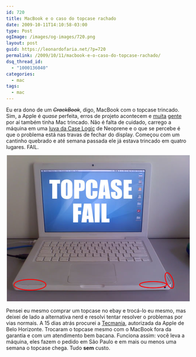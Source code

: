 ```yaml
---
id: 720
title: MacBook e o caso do topcase rachado
date: 2009-10-11T14:10:58-03:00
type: Post
ogImage: /images/og-images/720.png
layout: post
guid: https://leonardofaria.net/?p=720
permalink: /2009/10/11/macbook-e-o-caso-do-topcase-rachado/
dsq_thread_id:
  - "1000136040"
categories:
  - mac
tags:
  - mac
---
```

Eu era dono de um _<s>CrackBook</s>_, digo, MacBook com o topcase trincado. Sim, a Apple é _quase_ perfeita, erros de projeto acontecem e [muita](http://macmagazine.uol.com.br/forum/index.php?showtopic=2398) [gente](http://forums.macrumors.com/showthread.php?t=410910) por aí também tinha Mac trincado. Não é falta de cuidado, carrego a máquina em uma [luva da Case Logic](http://www.ebolsas.com.br/sistema/ListaProdutos.asp?IDLoja=2024&Y=2039874215807&Det=True&IDProduto=1528567&q=Luva+%2F+Capa+Notebook+15%2E4%22+Macbook+Pro+%2F+Ibook+Case+logic+Neoprene) de Neoprene e o que se percebe é que o problema está nas travas de fechar do display. Começou com um cantinho quebrado e até semana passada ele já estava trincado em quatro lugares. FAIL.

<center>
  <img src="/wp-content/uploads/2009/10/topcase.jpg" alt="topcase" title="topcase" />
</center>

Pensei eu mesmo comprar um topcase no ebay e trocá-lo eu mesmo, mas deixei de lado a alternativa nerd e resolvi tentar resolver o problemas por vias normais. A 15 dias atrás procurei a [Tecmania](http://www.tecmania.com.br), autorizada da Apple de Belo Horizonte. Trocaram o topcase mesmo com o MacBook fora da garantia e com um atendimento bem bacana. Funciona assim: você leva a máquina, eles fazem o pedido em São Paulo e em mais ou menos uma semana o topcase chega. Tudo **sem** custo.
